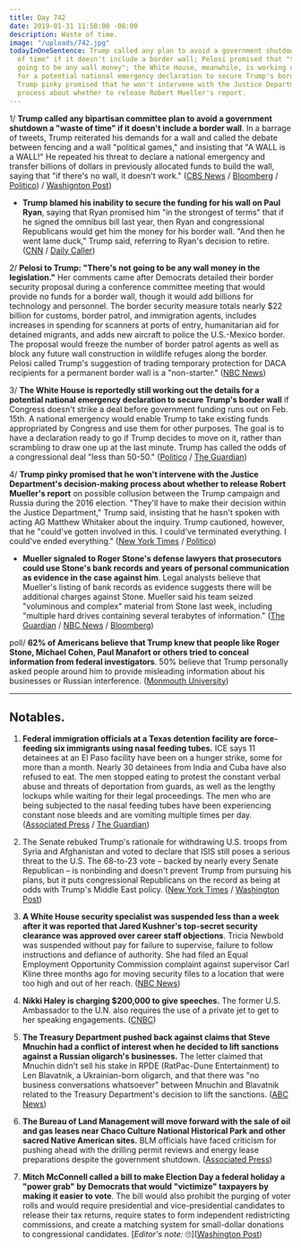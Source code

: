 ```yaml
---
title: Day 742
date: 2019-01-31 11:58:00 -08:00
description: Waste of time.
image: "/uploads/742.jpg"
todayInOneSentence: Trump called any plan to avoid a government shutdown a "waste
  of time" if it doesn't include a border wall; Pelosi promised that "there's not
  going to be any wall money"; the White House, meanwhile, is working out the details
  for a potential national emergency declaration to secure Trump's border wall; and
  Trump pinky promised that he won't intervene with the Justice Department's decision-making
  process about whether to release Robert Mueller's report.
---
```


1/ **Trump called any bipartisan committee plan to avoid a government shutdown a "waste of time" if it doesn't include a border wall**. In a barrage of tweets, Trump reiterated his demands for a wall and called the debate between fencing and a wall "political games," and insisting that "A WALL is a WALL!" He repeated his threat to declare a national emergency and transfer billions of dollars in previously allocated funds to build the wall, saying that "if there's no wall, it doesn't work." ([CBS News](https://www.cbsnews.com/news/speaker-pelosi-holds-weekly-newser-amid-border-security-debate-live-updates/) / [Bloomberg](https://www.bloomberg.com/news/articles/2019-01-31/pelosi-rejects-wall-funds-as-trump-not-waiting-for-negotiation) / [Politico](https://www.politico.com/story/2019/01/31/trump-border-wall-1138319)) / [Washignton Post](https://www.washingtonpost.com/politics/trump-cites-an-increase-in-mexicos-murder-rate-as-he-insists-a-border-wall-will-be-built/2019/01/31/8f3d2f5a-2549-11e9-ad53-824486280311_story.html))

* **Trump blamed his inability to secure the funding for his wall on Paul Ryan**, saying that Ryan promised him "in the strongest of terms" that if he signed the omnibus bill last year, then Ryan and congressional Republicans would get him the money for his border wall. "And then he went lame duck," Trump said, referring to Ryan's decision to retire. ([CNN](https://www.cnn.com/2019/01/30/politics/trump-paul-ryan-border-wall/index.html) / [Daily Caller](https://dailycaller.com/2019/01/30/trump-blames-paul-ryan-wall-funding/))

2/ **Pelosi to Trump: "There's not going to be any wall money in the legislation."** Her comments came after Democrats detailed their border security proposal during a conference committee meeting that would provide no funds for a border wall, though it would add billions for technology and personnel. The border security measure totals nearly $22 billion for customs, border patrol, and immigration agents, includes increases in spending for scanners at ports of entry, humanitarian aid for detained migrants, and adds new aircraft to police the U.S.-Mexico border. The proposal would freeze the number of border patrol agents as well as block any future wall construction in wildlife refuges along the border. Pelosi called Trump's suggestion of trading temporary protection for DACA recipients for a permanent border wall is a "non-starter." ([NBC News](https://www.nbcnews.com/politics/congress/pelosi-no-wall-money-period-trump-stop-playing-political-games-n965501))

3/ **The White House is reportedly still working out the details for a potential national emergency declaration to secure Trump's border wall** if Congress doesn't strike a deal before government funding runs out on Feb. 15th. A national emergency would enable Trump to take existing funds appropriated by Congress and use them for other purposes. The goal is to have a declaration ready to go if Trump decides to move on it, rather than scrambling to draw one up at the last minute. Trump has called the odds of a congressional deal "less than 50-50." ([Politico](https://www.politico.com/story/2019/01/30/trump-border-national-emergency-immigration-1138308) / [The Guardian](https://www.theguardian.com/us-news/2019/jan/31/trump-border-wall-national-emergency-negotiations))

4/ **Trump pinky promised that he won't intervene with the Justice Department's decision-making process about whether to release Robert Mueller's report** on possible collusion between the Trump campaign and Russia during the 2016 election. "They'll have to make their decision within the Justice Department," Trump said, insisting that he hasn't spoken with acting AG Matthew Whitaker about the inquiry. Trump cautioned, however, that he "could've gotten involved in this. I could've terminated everything. I could've ended everything." ([New York Times](https://www.nytimes.com/2019/01/31/us/politics/trump-special-counsel-report.html) / [Politico](https://www.politico.com/story/2019/01/31/trump-mueller-report-1138317))

* **Mueller signaled to Roger Stone's defense lawyers that prosecutors could use Stone's bank records and years of personal communication as evidence in the case against him**. Legal analysts believe that Mueller's listing of bank records as evidence suggests there will be additional charges against Stone. Mueller said his team seized "voluminous and complex" material from Stone last week, including "multiple hard drives containing several terabytes of information." ([The Guardian](https://www.theguardian.com/us-news/2019/jan/31/roger-stone-mueller-trump-russia-investigation-evidence) / [NBC News](https://www.nbcnews.com/politics/justice-department/mueller-s-team-seized-voluminous-complex-evidence-roger-stone-n965426) / [Bloomberg](https://www.bloomberg.com/news/articles/2019-01-31/roger-stone-s-cellphones-computers-hard-drives-grabbed-by-fbi))

poll/ **62% of Americans believe that Trump knew that people like Roger Stone, Michael Cohen, Paul Manafort or others tried to conceal information from federal investigators**. 50% believe that Trump personally asked people around him to provide misleading information about his businesses or Russian interference. ([Monmouth University](https://www.monmouth.edu/polling-institute/reports/monmouthpoll_us_013119/))

---

## Notables.

1. **Federal immigration officials at a Texas detention facility are force-feeding six immigrants using nasal feeding tubes.** ICE says 11 detainees at an El Paso facility have been on a hunger strike, some for more than a month. Nearly 30 detainees from India and Cuba have also refused to eat. The men stopped eating to protest the constant verbal abuse and threats of deportation from guards, as well as the lengthy lockups while waiting for their legal proceedings. The men who are being subjected to the nasal feeding tubes have been experiencing constant nose bleeds and are vomiting multiple times per day. ([Associated Press](https://apnews.com/c4b201dac8bf48eba17485a5c357b810) / [The Guardian](https://www.theguardian.com/us-news/2019/jan/31/ice-force-feeds-immigrants-inside-texas-detention-center))

2. The Senate rebuked Trump's rationale for withdrawing U.S. troops from Syria and Afghanistan and voted to declare that ISIS still poses a serious threat to the U.S. The 68-to-23 vote – backed by nearly every Senate Republican – is nonbinding and doesn't prevent Trump from pursuing his plans, but it puts congressional Republicans on the record as being at odds with Trump's Middle East policy. ([New York Times](https://www.nytimes.com/2019/01/31/us/politics/senate-vote-syria-afghanistan.html) / [Washington Post](https://www.washingtonpost.com/powerpost/senate-backs-mcconnells-rebuke-of-trumps-military-drawdown-plans-in-syria-afghanistan/2019/01/31/5812d058-2584-11e9-90cd-dedb0c92dc17_story.html))

3. **A White House security specialist was suspended less than a week after it was reported that Jared Kushner's top-secret security clearance was approved over career staff objections**. Tricia Newbold was suspended without pay for failure to supervise, failure to follow instructions and defiance of authority. She had filed an Equal Employment Opportunity Commission complaint against supervisor Carl Kline three months ago for moving security files to a location that were too high and out of her reach. ([NBC News](https://www.nbcnews.com/politics/national-security/whistleblower-white-house-security-clearance-office-gets-suspended-n964826))

4. **Nikki Haley is charging $200,000 to give speeches.** The former U.S. Ambassador to the U.N. also requires the use of a private jet to get to her speaking engagements. ([CNBC](https://www.cnbc.com/2019/01/30/ex-un-ambassador-nikki-haley-charging-200000-per-speaking-gig.html))

5. **The Treasury Department pushed back against claims that Steve Mnuchin had a conflict of interest when he decided to lift sanctions against a Russian oligarch's businesses.** The letter claimed that Mnuchin didn't sell his stake in RPDE (RatPac-Dune Entertainment) to Len Blavatnik, a Ukrainian-born oligarch, and that there was "no business conversations whatsoever" between Mnuchin and Blavatnik related to the Treasury Department's decision to lift the sanctions. ([ABC News](https://abcnews.go.com/Politics/treasury-disputes-democrats-allegation-mnuchin-conflict-interest/story?id=60741398))

6. **The Bureau of Land Management will move forward with the sale of oil and gas leases near Chaco Culture National Historical Park and other sacred Native American sites.** BLM officials have faced criticism for pushing ahead with the drilling permit reviews and energy lease preparations despite the government shutdown. ([Associated Press](https://apnews.com/cb5aa97fc7b243a3baef02a3ab1ff0f4))

7. **Mitch McConnell called a bill to make Election Day a federal holiday a "power grab" by Democrats that would "victimize" taxpayers by making it easier to vote**. The bill would also prohibit the purging of voter rolls and would require presidential and vice-presidential candidates to release their tax returns, require states to form independent redistricting commissions, and create a matching system for small-dollar donations to congressional candidates. \[*Editor's note:* 🙄\]([Washington Post](http://www.washingtonpost.com/politics/mcconnell-says-bill-that-would-make-election-day-a-federal-holiday-is-a-power-grab-by-democrats/2019/01/30/57421dd6-24bd-11e9-ad53-824486280311_story.html))